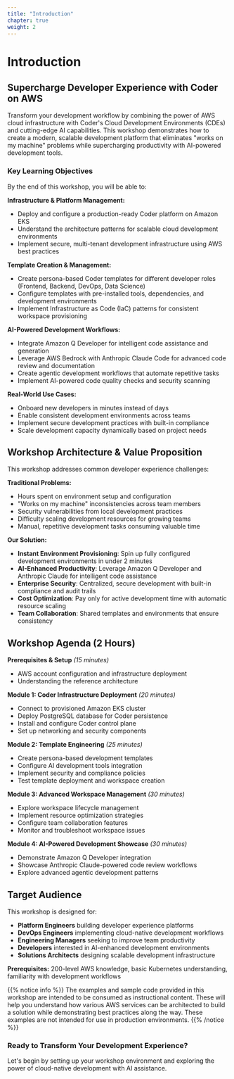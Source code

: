 ```yaml
---
title: "Introduction"
chapter: true
weight: 2
---
```


# Introduction

## Supercharge Developer Experience with Coder on AWS

Transform your development workflow by combining the power of AWS cloud infrastructure with Coder's Cloud Development Environments (CDEs) and cutting-edge AI capabilities. This workshop demonstrates how to create a modern, scalable development platform that eliminates "works on my machine" problems while supercharging productivity with AI-powered development tools.

### Key Learning Objectives

By the end of this workshop, you will be able to:

**Infrastructure & Platform Management:**
- Deploy and configure a production-ready Coder platform on Amazon EKS
- Understand the architecture patterns for scalable cloud development environments
- Implement secure, multi-tenant development infrastructure using AWS best practices

**Template Creation & Management:**
- Create persona-based Coder templates for different developer roles (Frontend, Backend, DevOps, Data Science)
- Configure templates with pre-installed tools, dependencies, and development environments
- Implement Infrastructure as Code (IaC) patterns for consistent workspace provisioning

**AI-Powered Development Workflows:**
- Integrate Amazon Q Developer for intelligent code assistance and generation
- Leverage AWS Bedrock with Anthropic Claude Code for advanced code review and documentation
- Create agentic development workflows that automate repetitive tasks
- Implement AI-powered code quality checks and security scanning

**Real-World Use Cases:**
- Onboard new developers in minutes instead of days
- Enable consistent development environments across teams
- Implement secure development practices with built-in compliance
- Scale development capacity dynamically based on project needs

## Workshop Architecture & Value Proposition

This workshop addresses common developer experience challenges:

**Traditional Problems:**
- Hours spent on environment setup and configuration
- "Works on my machine" inconsistencies across team members
- Security vulnerabilities from local development practices
- Difficulty scaling development resources for growing teams
- Manual, repetitive development tasks consuming valuable time

**Our Solution:**
- **Instant Environment Provisioning**: Spin up fully configured development environments in under 2 minutes
- **AI-Enhanced Productivity**: Leverage Amazon Q Developer and Anthropic Claude for intelligent code assistance
- **Enterprise Security**: Centralized, secure development with built-in compliance and audit trails
- **Cost Optimization**: Pay only for active development time with automatic resource scaling
- **Team Collaboration**: Shared templates and environments that ensure consistency

## Workshop Agenda (2 Hours)

**Prerequisites & Setup** *(15 minutes)*
- AWS account configuration and infrastructure deployment
- Understanding the reference architecture

**Module 1: Coder Infrastructure Deployment** *(20 minutes)*
- Connect to provisioned Amazon EKS cluster
- Deploy PostgreSQL database for Coder persistence
- Install and configure Coder control plane
- Set up networking and security components

**Module 2: Template Engineering** *(25 minutes)*
- Create persona-based development templates
- Configure AI development tools integration
- Implement security and compliance policies
- Test template deployment and workspace creation

**Module 3: Advanced Workspace Management** *(30 minutes)*
- Explore workspace lifecycle management
- Implement resource optimization strategies
- Configure team collaboration features
- Monitor and troubleshoot workspace issues

**Module 4: AI-Powered Development Showcase** *(30 minutes)*
- Demonstrate Amazon Q Developer integration
- Showcase Anthropic Claude-powered code review workflows
- Explore advanced agentic development patterns

## Target Audience

This workshop is designed for:
- **Platform Engineers** building developer experience platforms
- **DevOps Engineers** implementing cloud-native development workflows  
- **Engineering Managers** seeking to improve team productivity
- **Developers** interested in AI-enhanced development environments
- **Solutions Architects** designing scalable development infrastructure

**Prerequisites:** 200-level AWS knowledge, basic Kubernetes understanding, familiarity with development workflows

{{% notice info %}}
The examples and sample code provided in this workshop are intended to be consumed as instructional content. These will help you understand how various AWS services can be architected to build a solution while demonstrating best practices along the way. These examples are not intended for use in production environments.
{{% /notice %}}

### Ready to Transform Your Development Experience?
Let's begin by setting up your workshop environment and exploring the power of cloud-native development with AI assistance.